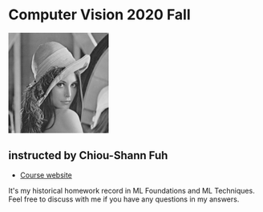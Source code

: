 # Computer Vision 2020 Fall
<p>
  <img src="logo.PNG"/width="200" height="200">
</p>

## instructed by Chiou-Shann Fuh
* [Course website](http://cv2.csie.ntu.edu.tw/CV/index.html)

It's my historical homework record in ML Foundations and ML Techniques.
Feel free to discuss with me if you have any questions in my answers. 
